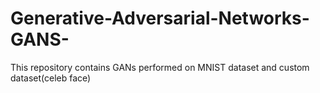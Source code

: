# Generative-Adversarial-Networks-GANS-
This repository contains GANs performed on MNIST dataset and custom dataset(celeb face)
